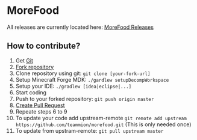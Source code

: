 # MoreFood

All releases are currently located here: [MoreFood Releases](https://github.com/teammion/morefood/releases)

## How to contribute?

1. Get [Git](https://git-scm.com)
2. [Fork repository](https://github.com/teammion/morefood/fork)
3. Clone repository using git: `git clone [your-fork-url]`
4. Setup Minecraft Forge MDK: `./gardlew setupDecompWorkspace`
5. Setup your IDE: `./gradlew [idea|eclipse|...]`
6. Start coding
7. Push to your forked repository: `git push origin master`
8. [Create Pull Request](https://github.com/teammion/morefood/compare)
9. Repeate steps 6 to 9
  1. To update your code add upstream-remote `git remote add upstream https://github.com/teammion/morefood.git` (This is only needed once)
  2. To update from upstram-remote: `git pull upstream master`
